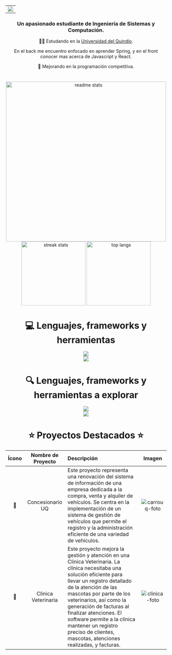 <h3 align="center">
  <div align="center">
    <table>
      <tr>
        <td>
          <img src="https://readme-typing-svg.herokuapp.com/?font=Consolas&size=35&center=true&vCenter=true&width=500&height=70&duration=2000&lines=¡Hola!;¡Soy+Juan+Manuel+Amador!;" />
        </td>
      </tr>
    </table>
  </div>
</h3>

<h3 align="center">Un apasionado estudiante de Ingeniería de Sistemas y Computación.</h3>

<div align="center">
  
  🧑‍🎓 Estudando en la [Universidad del Quindío](https://www.uniquindio.edu.co/ "Uniquindio").
  
  En el back me encuentro enfocado en aprender Spring, y en el front conocer mas acerca de Javascript y React.

  🥇 Mejorando en la programación competitiva.
  
</div>

<h1></h1>
<div align="center">

  
  <img width=500 src="https://github-readme-stats-salesp07.vercel.app/api?username=odiador&count_private=true&show_icons=true&theme=react&rank_icon=github&border_radius=10" alt="readme stats" />
  <br>
  <img height=200 src="https://github-readme-streak-stats-salesp07.vercel.app/?user=odiador&count_private=true&theme=react&border_radius=10" alt="streak stats"/>
  <img height=200 src="https://github-readme-stats-salesp07.vercel.app/api/top-langs/?username=odiador&hide=HTML&langs_count=8&layout=compact&theme=react&border_radius=10&size_weight=0.5&count_weight=0.5&exclude_repo=github-readme-stats" alt="top langs" />

</div>

<h1 align="center"> 💻 Lenguajes, frameworks y herramientas</h1>
<div align="center">
  <img src="https://skillicons.dev/icons?i=vscode,clion,eclipse,docker,arduino,idea" />
  <br>
  <img src="https://skillicons.dev/icons?i=java,python,cpp,mysql,html,css,md" /><br>
  
<h1 align="center"> 🔍 Lenguajes, frameworks y herramientas a explorar </h1>
  <img src="https://skillicons.dev/icons?i=kotlin,ruby,ts,js" /><br>
  <img src="https://skillicons.dev/icons?i=gcp,mongodb,figma,npm,react,neovim,nodejs" /><br>

</div>

<h1 align="center">  ⭐ Proyectos Destacados ⭐ </h1>

|  Ícono                   | Nombre de Proyecto             |  Descripción | Imagen |
:-------------------------:|:-------------------------:|:----------------------|:-------------------------:
🚗 |  Concesionario UQ  |  Este proyecto representa una renovación del sistema de información de una empresa dedicada a la compra, venta y alquiler de vehículos. Se centra en la implementación de un sistema de gestión de vehículos que permite el registro y la administración eficiente de una variedad de vehículos.  |  ![carrouq-foto](carroUQ.png "🚗 Concesionario UQ 🚗")
🐾 | Clinica Veterinaria | Este proyecto mejora la gestión y atención en una Clinica Veterinaria. La clínica necesitaba una solución eficiente para llevar un registro detallado de la atención de las mascotas por parte de los veterinarios, así como la generación de facturas al finalizar atenciones. El software permite a la clínica mantener un registro preciso de clientes, mascotas, atenciones realizadas, y facturas. | ![clinica-foto](clinicaVeterinaria.png "🐾 Clinica Veterinaria🐾")

